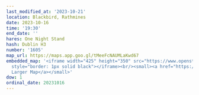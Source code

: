 ```yaml
---
last_modified_at: '2023-10-21'
location: Blackbird, Rathmines
date: 2023-10-16
time: '19:30'
end_date: ''
hares: One Night Stand
hash: Dublin H3
number: '1605'
map_url: https://maps.app.goo.gl/tMeeFcNAUMLaKwd67
embedded_map: '<iframe width="425" height="350" src="https://www.openstreetmap.org/export/embed.html?bbox=-6.266179382801057%2C53.326221112241555%2C-6.263746619224548%2C53.32751708726767&amp;layer=mapnik&amp;marker=53.32686910467537%2C-6.264963001012802"
  style="border: 1px solid black"></iframe><br/><small><a href="https://www.openstreetmap.org/?mlat=53.32687&amp;mlon=-6.26496#map=19/53.32687/-6.26496">View
  Larger Map</a></small>'
dow: 1
ordinal_date: 20231016
---
```


